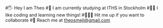 #🖐 Hey I am Theo 
#🌁 I am currently studying at ITHS in Stockholm 
#👨‍💻 I like coding and learning new things!
#🏄🏻‍♂️ Hit me up if you want to collaborate
#💯 Reach me at theosmejl@gmail.com 
    
 

